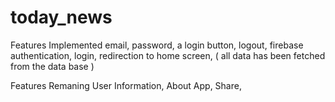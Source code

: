 # today_news

Features Implemented 
email,
password,
a login button,
logout,
firebase authentication,
login,
redirection to home screen,
( all data has been fetched from the data base )


Features Remaning
User Information,
About App,
Share,
